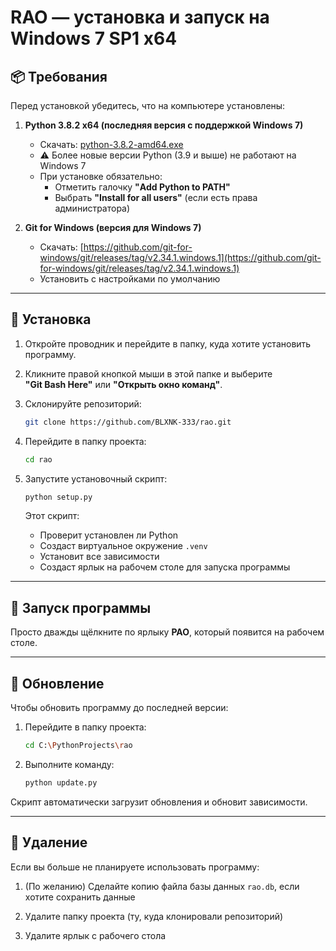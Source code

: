 # RAO — установка и запуск на Windows 7 SP1 x64

## 📦 Требования

Перед установкой убедитесь, что на компьютере установлены:

1. **Python 3.8.2 x64 (последняя версия с поддержкой Windows 7)**
   - Скачать: [python-3.8.2-amd64.exe](https://www.python.org/ftp/python/3.8.2/python-3.8.2-amd64.exe)
   - ⚠️ Более новые версии Python (3.9 и выше) не работают на Windows 7
   - При установке обязательно:
     - Отметить галочку **"Add Python to PATH"**
     - Выбрать **"Install for all users"** (если есть права администратора)


2. **Git for Windows (версия для Windows 7)**  
   - Скачать: [https://github.com/git-for-windows/git/releases/tag/v2.34.1.windows.1](https://github.com/git-for-windows/git/releases/tag/v2.34.1.windows.1)  
   - Установить с настройками по умолчанию

---

## 🔧 Установка

1. Откройте проводник и перейдите в папку, куда хотите установить программу.


2. Кликните правой кнопкой мыши в этой папке и выберите  
   **"Git Bash Here"** или **"Открыть окно команд"**.


3. Склонируйте репозиторий:
   ```bash
   git clone https://github.com/BLXNK-333/rao.git
   ```

4. Перейдите в папку проекта:
   ```bash
   cd rao
   ```

5. Запустите установочный скрипт:
   
   ```bash
   python setup.py
   ```
   
   Этот скрипт:
   
   * Проверит установлен ли Python
   * Создаст виртуальное окружение `.venv`
   * Установит все зависимости
   * Создаст ярлык на рабочем столе для запуска программы

---

## 🚀 Запуск программы

Просто дважды щёлкните по ярлыку **РАО**, который появится на рабочем столе.

---

## 🔄 Обновление

Чтобы обновить программу до последней версии:

1. Перейдите в папку проекта:
   ```bash
   cd C:\PythonProjects\rao
   ```
   
2. Выполните команду:
   ```bash
   python update.py
   ```

Скрипт автоматически загрузит обновления и обновит зависимости.

---

## 🧹 Удаление

Если вы больше не планируете использовать программу:

1. (По желанию) Сделайте копию файла базы данных `rao.db`, если хотите сохранить данные

2. Удалите папку проекта (ту, куда клонировали репозиторий)

3. Удалите ярлык с рабочего стола
